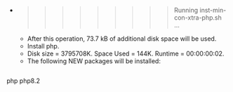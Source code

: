* >>>>>>>>> Running inst-min-con-xtra-php.sh ...
  * After this operation, 73.7 kB of additional disk space will be used.
  * Install php.
  * Disk size = 3795708K. Space Used = 144K. Runtime = 00:00:00:02.
  * The following NEW packages will be installed:
  ```bash
php php8.2
  ```
